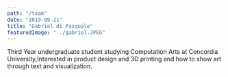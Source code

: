 ```yaml
---
path: "/team"
date: "2019-09-21"
title: "Gabriel di Pasquale"
featuredImage: "../gabriel.JPEG"
---
```

Third Year undergraduate student studying Computation Arts at Concordia University,Interested in product design and 3D printing and how to show art through text and visualization.